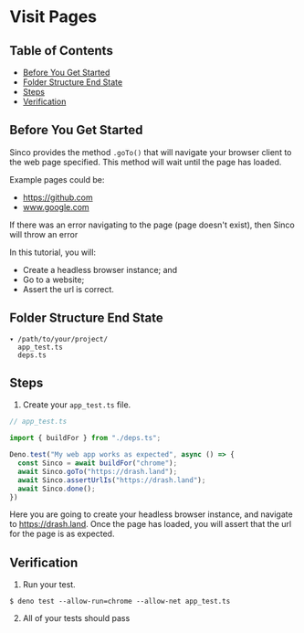 # Visit Pages

## Table of Contents

* [Before You Get Started](#before-you-get-started)
* [Folder Structure End State](#folder-structure-end-state)
* [Steps](#steps)
* [Verification](#verification)

## Before You Get Started

Sinco provides the method `.goTo()` that will navigate your browser client to the web page specified. This method will wait until the page has loaded.

Example pages could be:

* https://github.com
* www.google.com

If there was an error navigating to the page (page doesn't exist), then Sinco will throw an error

In this tutorial, you will:

* Create a headless browser instance; and
* Go to a website;
* Assert the url is correct.

## Folder Structure End State

```text
▾ /path/to/your/project/
  app_test.ts
  deps.ts
```

## Steps

1. Create your `app_test.ts` file.

  ```typescript
  // app_test.ts

  import { buildFor } from "./deps.ts";

  Deno.test("My web app works as expected", async () => {
    const Sinco = await buildFor("chrome");
    await Sinco.goTo("https://drash.land");
    await Sinco.assertUrlIs("https://drash.land");
    await Sinco.done();
  })
  ```

Here you are going to create your headless browser instance, and navigate to https://drash.land. Once the page has loaded, you will assert that the url for the page is as expected.

## Verification

1. Run your test.

  ```shell
  $ deno test --allow-run=chrome --allow-net app_test.ts
  ```

2. All of your tests should pass